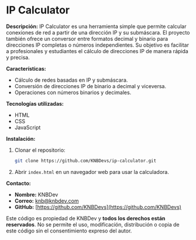 # IP Calculator

**Descripción:**
IP Calculator es una herramienta simple que permite calcular conexiones de red a partir de una dirección IP y su submáscara. El proyecto también ofrece un conversor entre formatos decimal y binario para direcciones IP completas o números independientes. Su objetivo es facilitar a profesionales y estudiantes el cálculo de direcciones IP de manera rápida y precisa.

**Características:**
- Cálculo de redes basadas en IP y submáscara.
- Conversión de direcciones IP de binario a decimal y viceversa.
- Operaciones con números binarios y decimales.

**Tecnologías utilizadas:**
- HTML
- CSS
- JavaScript

**Instalación:**
1. Clonar el repositorio:
    ```bash
    git clone https://github.com/KNBDevs/ip-calculator.git
    ```
2. Abrir `index.html` en un navegador web para usar la calculadora.

**Contacto:**
- **Nombre:** KNBDev
- **Correo:** [knb@knbdev.com](mailto:knb@knbdev.com)
- **GitHub:** [https://github.com/KNBDevs](https://github.com/KNBDevs)



Este código es propiedad de KNBDev y **todos los derechos están reservados**. 
No se permite el uso, modificación, distribución o copia de este código sin el consentimiento expreso del autor.

